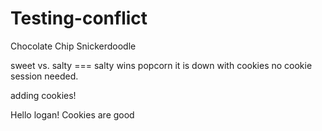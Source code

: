 # Testing-conflict


Chocolate Chip
Snickerdoodle

sweet vs. salty === salty wins popcorn it is down with cookies no cookie session needed.

adding cookies!

Hello logan!
Cookies are good
